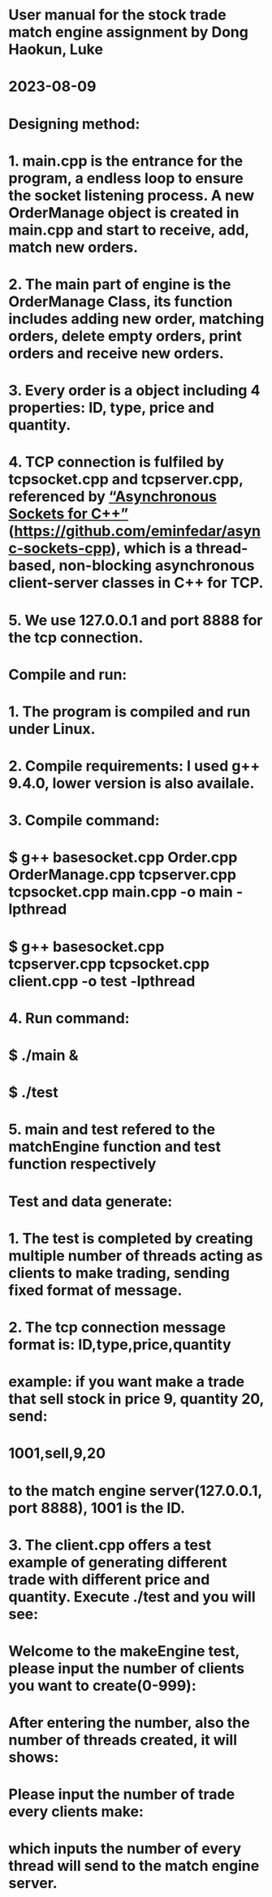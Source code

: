 # User manual for the stock trade match engine assignment by Dong Haokun, Luke
# 2023-08-09


# Designing method:

# 1. main.cpp is the entrance for the program, a endless loop to ensure the socket listening process. A new OrderManage object is created in main.cpp and start to receive, add, match new orders.
# 2. The main part of engine is the OrderManage Class, its function includes adding new order, matching orders, delete empty orders, print orders and receive new orders.
# 3. Every order is a object including 4 properties: ID, type, price and quantity.
# 4. TCP connection is fulfiled by tcpsocket.cpp and tcpserver.cpp, referenced by [“Asynchronous Sockets for C++”](https://github.com/eminfedar/async-sockets-cpp) (https://github.com/eminfedar/async-sockets-cpp), which is a thread-based, non-blocking asynchronous client-server classes in C++ for TCP.
# 5. We use 127.0.0.1 and port 8888 for the tcp connection.

# Compile and run:

# 1. The program is compiled and run under Linux. 
# 2. Compile requirements: I used g++ 9.4.0, lower version is also availale.
# 3. Compile command:    
# 	$ g++ basesocket.cpp Order.cpp OrderManage.cpp tcpserver.cpp tcpsocket.cpp main.cpp -o main -lpthread
# 	$ g++ basesocket.cpp tcpserver.cpp tcpsocket.cpp client.cpp -o test -lpthread
    
# 4. Run command:
# 	$ ./main &
#	$ ./test
    
# 5. main and test refered to the matchEngine function and test function respectively

# Test and data generate:

# 1. The test is completed by creating multiple number of threads acting as clients to make trading, sending fixed format of message.
# 2. The tcp connection message format is: ID,type,price,quantity
# example: if you want make a trade that sell stock in price 9, quantity 20, send:
#         1001,sell,9,20
#         to the match engine server(127.0.0.1, port 8888), 1001 is the ID.
        
# 3. The client.cpp offers a test example of generating different trade with different price and quantity. Execute ./test and you will see:
    
#     Welcome to the makeEngine test, please input the number of clients you want to create(0-999):
    
#     After entering the number, also the number of threads created, it will shows:
    
#     Please input the number of trade every clients make:
    
#     which inputs the number of every thread will send to the match engine server.
